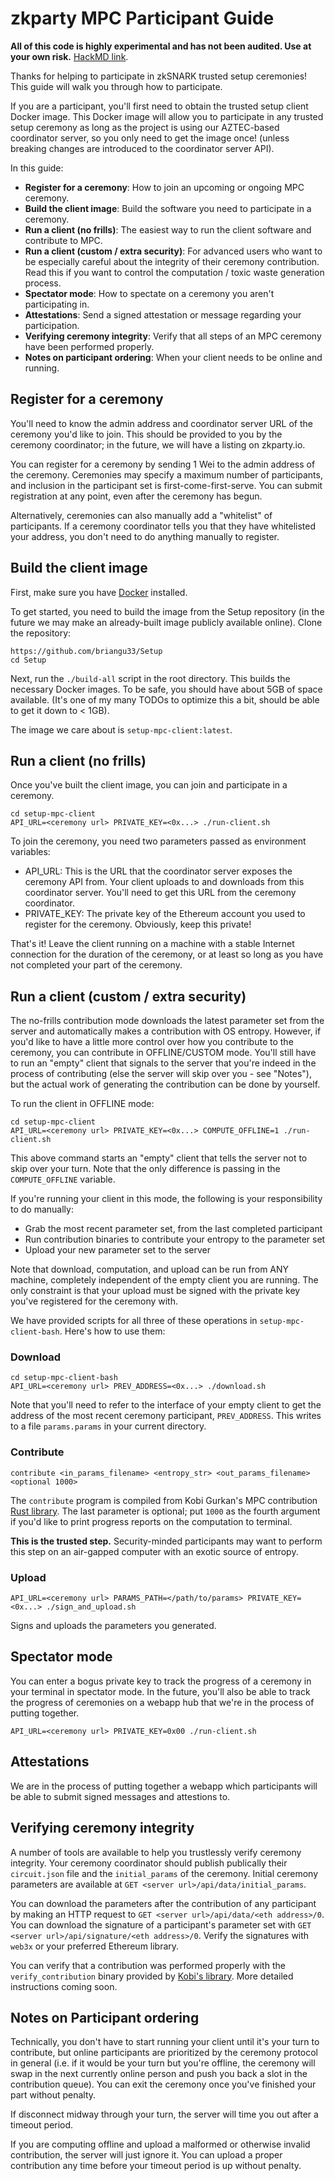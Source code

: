 # zkparty MPC Participant Guide
**All of this code is highly experimental and has not been audited. Use at your own risk.** [HackMD link](https://hackmd.io/@bgu33/BJ9jcRerU).

Thanks for helping to participate in zkSNARK trusted setup ceremonies! This guide will walk you through how to participate.

If you are a participant, you'll first need to obtain the trusted setup client Docker image. This Docker image will allow you to participate in any trusted setup ceremony as long as the project is using our AZTEC-based coordinator server, so you only need to get the image once! (unless breaking changes are introduced to the coordinator server API).

In this guide:
- **Register for a ceremony**: How to join an upcoming or ongoing MPC ceremony.
- **Build the client image**: Build the software you need to participate in a ceremony.
- **Run a client (no frills)**: The easiest way to run the client software and contribute to MPC.
- **Run a client (custom / extra security)**: For advanced users who want to be especially careful about the integrity of their ceremony contribution. Read this if you want to control the computation / toxic waste generation process.
- **Spectator mode**: How to spectate on a ceremony you aren't participating in.
- **Attestations**: Send a signed attestation or message regarding your participation.
- **Verifying ceremony integrity**: Verify that all steps of an MPC ceremony have been performed properly.
- **Notes on participant ordering**: When your client needs to be online and running.

## Register for a ceremony
You'll need to know the admin address and coordinator server URL of the ceremony you'd like to join. This should be provided to you by the ceremony coordinator; in the future, we will have a listing on zkparty.io.

You can register for a ceremony by sending 1 Wei to the admin address of the ceremony. Ceremonies may specify a maximum number of participants, and inclusion in the participant set is first-come-first-serve. You can submit registration at any point, even after the ceremony has begun.

Alternatively, ceremonies can also manually add a "whitelist" of participants. If a ceremony coordinator tells you that they have whitelisted your address, you don't need to do anything manually to register.

## Build the client image
First, make sure you have [Docker](https://www.docker.com/products/docker-desktop) installed.

To get started, you need to build the image from the Setup repository (in the future we may make an already-built image publicly available online). Clone the repository:
```
https://github.com/briangu33/Setup
cd Setup
```
Next, run the `./build-all` script in the root directory. This builds the necessary Docker images. To be safe, you should have about 5GB of space available. (It's one of my many TODOs to optimize this a bit, should be able to get it down to < 1GB). 

The image we care about is `setup-mpc-client:latest`.

## Run a client (no frills)
Once you've built the client image, you can join and participate in a ceremony.
```
cd setup-mpc-client
API_URL=<ceremony url> PRIVATE_KEY=<0x...> ./run-client.sh
```
To join the ceremony, you need two parameters passed as environment variables:
- API_URL: This is the URL that the coordinator server exposes the ceremony API from. Your client uploads to and downloads from this coordinator server. You'll need to get this URL from the ceremony coordinator.
- PRIVATE_KEY: The private key of the Ethereum account you used to register for the ceremony. Obviously, keep this private!

That's it! Leave the client running on a machine with a stable Internet connection for the duration of the ceremony, or at least so long as you have not completed your part of the ceremony.

## Run a client (custom / extra security)
The no-frills contribution mode downloads the latest parameter set from the server and automatically makes a contribution with OS entropy. However, if you'd like to have a little more control over how you contribute to the ceremony, you can contribute in OFFLINE/CUSTOM mode. You'll still have to run an "empty" client that signals to the server that you're indeed in the process of contributing (else the server will skip over you - see "Notes"), but the actual work of generating the contribution can be done by yourself.

To run the client in OFFLINE mode:
```
cd setup-mpc-client
API_URL=<ceremony url> PRIVATE_KEY=<0x...> COMPUTE_OFFLINE=1 ./run-client.sh
```
This above command starts an "empty" client that tells the server not to skip over your turn. Note that the only difference is passing in the `COMPUTE_OFFLINE` variable.

If you're running your client in this mode, the following is your responsibility to do manually:
- Grab the most recent parameter set, from the last completed participant
- Run contribution binaries to contribute your entropy to the parameter set
- Upload your new parameter set to the server

Note that download, computation, and upload can be run from ANY machine, completely independent of the empty client you are running. The only constraint is that your upload must be signed with the private key you've registered for the ceremony with.

We have provided scripts for all three of these operations in `setup-mpc-client-bash`. Here's how to use them:

### Download
```
cd setup-mpc-client-bash
API_URL=<ceremony url> PREV_ADDRESS=<0x...> ./download.sh
```
Note that you'll need to refer to the interface of your empty client to get the address of the most recent ceremony participant, `PREV_ADDRESS`. This writes to a file `params.params` in your current directory.

### Contribute
```
contribute <in_params_filename> <entropy_str> <out_params_filename> <optional 1000>
```
The `contribute` program is compiled from Kobi Gurkan's MPC contribution [Rust library](https://github.com/kobigurk/phase2-bn254/tree/master/phase2). The last parameter is optional; put `1000` as the fourth argument if you'd like to print progress reports on the computation to terminal.

**This is the trusted step.** Security-minded participants may want to perform this step on an air-gapped computer with an exotic source of entropy.

### Upload
```
API_URL=<ceremony url> PARAMS_PATH=</path/to/params> PRIVATE_KEY=<0x...> ./sign_and_upload.sh
```
Signs and uploads the parameters you generated.

## Spectator mode
You can enter a bogus private key to track the progress of a ceremony in your terminal in spectator mode. In the future, you'll also be able to track the progress of ceremonies on a webapp hub that we're in the process of putting together.
```
API_URL=<ceremony url> PRIVATE_KEY=0x00 ./run-client.sh
```

## Attestations
We are in the process of putting together a webapp which participants will be able to submit signed messages and attestions to.

## Verifying ceremony integrity
A number of tools are available to help you trustlessly verify ceremony integrity. Your ceremony coordinator should publish publically their `circuit.json` file and the `initial_params` of the ceremony. Initial ceremony parameters are available at `GET <server url>/api/data/initial_params`.

You can download the parameters after the contribution of any participant by making an HTTP request to `GET <server url>/api/data/<eth address>/0`. You can download the signature of a participant's parameter set with `GET <server url>/api/signature/<eth address>/0`. Verify the signatures with `web3x` or your preferred Ethereum library.

You can verify that a contribution was performed properly with the `verify_contribution` binary provided by [Kobi's library](https://github.com/kobigurk/phase2-bn254/tree/master/phase2). More detailed instructions coming soon.

## Notes on Participant ordering
Technically, you don't have to start running your client until it's your turn to contribute, but online participants are prioritized by the ceremony protocol in general (i.e. if it would be your turn but you're offline, the ceremony will swap in the next currently online person and push you back a slot in the contribution queue). You can exit the ceremony once you've finished your part without penalty.

If disconnect midway through your turn, the server will time you out after a timeout period.

If you are computing offline and upload a malformed or otherwise invalid contribution, the server will just ignore it. You can upload a proper contribution any time before your timeout period is up without penalty.
